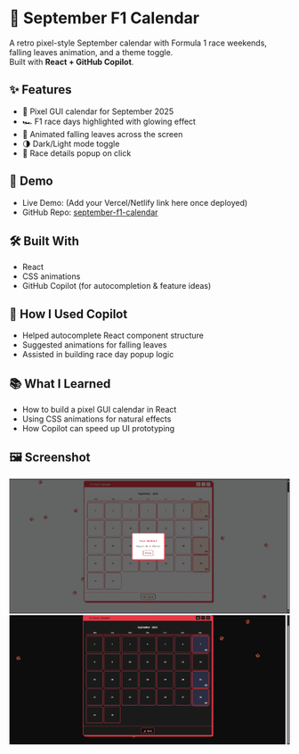 # 🍂 September F1 Calendar

A retro pixel-style September calendar with Formula 1 race weekends, falling leaves animation, and a theme toggle.  
Built with **React + GitHub Copilot**.

## ✨ Features
- 📅 Pixel GUI calendar for September 2025  
- 🏎️ F1 race days highlighted with glowing effect  
- 🍂 Animated falling leaves across the screen  
- 🌗 Dark/Light mode toggle  
- 📌 Race details popup on click  

## 🚀 Demo
- Live Demo: (Add your Vercel/Netlify link here once deployed)  
- GitHub Repo: [september-f1-calendar](https://github.com/Raksha100/september-f1-calendar)

## 🛠️ Built With
- React
- CSS animations
- GitHub Copilot (for autocompletion & feature ideas)

## 🤝 How I Used Copilot
- Helped autocomplete React component structure  
- Suggested animations for falling leaves  
- Assisted in building race day popup logic  

## 📚 What I Learned
- How to build a pixel GUI calendar in React  
- Using CSS animations for natural effects  
- How Copilot can speed up UI prototyping  

## 🖼️ Screenshot
![alt text](<Screenshot 2025-09-19 200859.png>) ![alt text](<Screenshot 2025-09-19 200906.png>)
